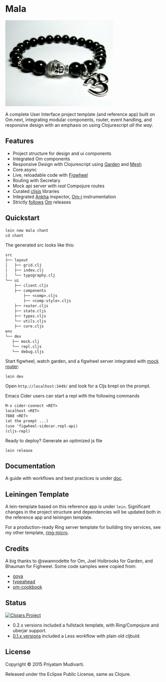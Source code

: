 Mala
=====

![](doc/img/mala-cljs.jpg)

A complete User Interface project template (and reference app) built on Om.next,
integrating modular components, router, event handling, and responsive design with
an emphasis on using Clojurescript _all the way_.

## Features

- Project structure for design and ui components
- Integrated Om components
- Responsive Design with Clojurescript using [Garden](https://github.com/noprompt/garden) and [Mesh](https://github.com/facjure/mesh)
- Core.async
- Live, reloadable code with [Figwheel](https://github.com/bhauman/lein-figwheel#writing-reloadable-code)
- Routing with Secretary
- Mock api server with _real_ Compojure routes
- Curated [cljsjs](http://cljsjs.github.io) libraries
- Integrated [Ankha](https://github.com/noprompt/ankha) inspector, [Om-i](https://github.com/PrecursorApp/om-i) instrumentation
- Strictly [follows](http://swannodette.github.io/2014/12/22/waitin/) [Om](https://github.com/omcljs/om/blob/master/CHANGES.md) releases

## Quickstart

    lein new mala chant
    cd chant

The generated src looks like this:

	src
	├── layout
	│   ├── grid.clj
	│   ├── index.clj
	│   └── typography.clj
	└── ui
        ├── client.cljs
		├── components
		    ├── <comp>.cljs
			├── <comp-style>.cljs
		├── router.cljs
		├── state.cljs
		├── types.cljs
		└── utils.cljs
     	├── core.cljs
	env
	└── dev
       ├── mock.clj
       └── repl.cljs
	   └── debug.cljs

Start figwheel, watch garden, and a figwheel server integrated with
[mock router](https://github.com/priyatam/mala/blob/master/env/dev/mock.clj):

    lein dev

Open `http://localhost:3449/` and look for a Cljs brepl on the prompt.

Emacs Cider users can start a repl with the following commands

	M-x cider-connect <RET>
	localhost <RET>
	7888 <RET>
    (at the prompt ...)
	(use 'figwheel-sidecar.repl-api)
	(cljs-repl)

Ready to deploy? Generate an optimized js file

    lein release

## Documentation

A guide with  workflows and best practices is under [doc](/doc).

## Leiningen Template

A lein-template based on this reference app is under `lein`. Significant changes
in the project structure and dependencies will be updated both in the reference
app and leiningen template.

For a production-ready Ring server template for building tiny services, see my other
template, [ring-micro](https://github.com/priyatam/ring-micro).

## Credits

A big thanks to @swannodette for Om, Joel Holbrooks for Garden, and Bhauman for
Fighweel. Some code samples were copied from:

- [goya](https://github.com/jackschaedler/goya)
- [typeahead](https://github.com/omcljs/om/blob/master/examples/typeahead/src/core.cljs)
- [om-cookbook](https://github.com/omcljs/om-cookbook)

## Status

[![Clojars Project](http://clojars.org/mala/lein-template/latest-version.svg)](http://clojars.org/mala/lein-template)

- 0.2.x versions included a fullstack template, with Ring/Compojure and uberjar support.
- [0.1.x versions](https://github.com/priyatam/mala/tree/hybrid) included a Less workflow with plain old cljbuld.

## License

Copyright © 2015 Priyatam Mudivarti.

Released under the Eclipse Public License, same as Clojure.
